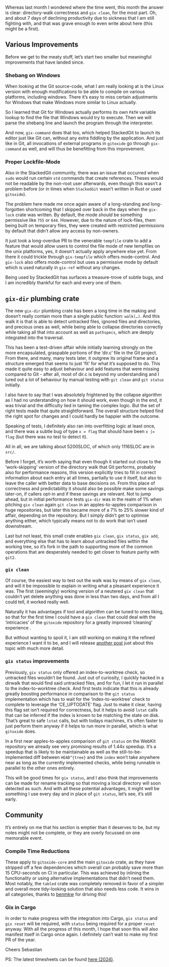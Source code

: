Whereas last month I wondered where the time went, this month the answer is clear: directory-walk correctness and `gix clean`, for the most part. Oh, and about 7 days of declining productivity due to sickness that I am still fighting with, and that was grave enough to even write about here (this might be a first).

## Various Improvements

Before we get to the meaty stuff, let’s start two smaller but meaningful improvements that have landed since.

### Shebang on Windows

When looking at the Git source-code, what I am really looking at is the Linux version with enough modifications to be able to compile on various platforms, including windows. There it’s easy to miss certain adjustments for Windows that make Windows more similar to Linux actually.

So I learned that Git for Windows actually performs its own `PATH` variable lookup to find the file that Windows would try to execute. Then we will parse the shebang line and launch the program through the interpreter.

And now, `gix-command` does that too, which helped StackedGit to launch its editor just like Git can, without any extra fiddling by the application. And just like in Git, all invocations of external programs in `gitoxide` go through `gix-command` as well, and will thus be benefitting from this improvement.

### Proper Lockfile-Mode

Also in the StackedGit community, there was an issue that occurred when `sudo` would run certain `std` commands that create references. Theses would not be readable by the non-root user afterwards, even though this wasn’t a problem before (or in times when `StackedGit` wasn’t written in Rust or used `gitoxide`).

The problem here made me once again aware of a long-standing and long-forgotten shortcoming that I skipped over back in the days when the `gix-lock` crate was written. By default, the mode *should* be something permissive like `755` or `644`. However, due to the nature of lock-files,  them being built on temporary files, they were created with restricted permissions by default that didn’t allow any access by non-owners. 

It just took a long-overdue PR to the venerable `tempfile` crate to add a feature that would allow users to control the file mode of new tempfiles on the unix platforms, yes, it doesn’t actually apply anywhere else yet. From there it could trickle through `gix-tempfile` which offers mode-control. And `gix-lock` also offers mode-control but uses a permissive mode by default which is used naturally in `gix-ref` without any changes.

Being used by StackedGit has surfaces a treasure-trove of subtle bugs, and I am incredibly thankful for each and every one of them.

## `gix-dir` plumbing crate

The new `gix-dir` plumbing crate has been a long time in the making and doesn’t really contain more than a single public function: `walk(…)`. And this walk it is that is able to detect untracked files, ignored files and directories, and precious ones as well, while being able to collapse directories correctly while taking all that into account as well as `pathspecs`, which are deeply integrated into the traversal.

This has been a test-driven affair while initially learning strongly on the more encapsulated, graspable portions of the ‘dir.c’ file in the Git project. From there, and many, many tests later, it outgrew its original frame and a structure emerged that seems to just ‘fit’ for what it’s supposed to do. This made it quite easy to adjust behaviour and add features that were missing compared to Git - after all, most of dir.c is beyond my understanding and I lured out a lot of behaviour by manual testing with `git clean` and `git status` initially.

I also have to say that I was absolutely frightened by the collapse algorithm as I had no understanding on how it should work, even though in the end, it was trivial and the difficulty lied in taming the complex logic. But the set of right tests made that quite straightforward. The overall structure helped find the right spot for changes and I could hardly be happier with the outcome.

Speaking of tests, I definitely also ran into overfitting logic at least once, and there was a subtle bug of type `x = flag` that should have been `x |= flag` (but there was no test to detect it).

All in all, we are talking about 5200SLOC, of which only 1116SLOC are in `src/`.

Before I forget, it’s worth saying that even though it started out close to the ‘work-skipping’ version of the directory walk that Git performs, probably also for performance reasons, this version explicitly tries to fill in correct information about each entry at all times, partially to use it itself, but also to leave the caller with better data to base decisions on. From this place of correctness and predictability it should also be possible make some savings later-on, if callers opt-in and if these savings are relevant. Not to jump ahead, but in initial performance tests `gix-dir` was in the realm of 1% when pitching `gix clean` again `git clean` in an apples-to-apples comparison in huge repositories, but later this became more of a 7% to 25% slower kind of affair, depending on the repository. But I simply didn’t get to optimise anything either, which typically means not to do work that isn’t used downstream.

Last but not least, this small crate enables `gix clean`, `gix status`, `gix add`, and everything else that has to learn about untracked files within the working tree, so it’s fork in the path to supporting more of the common operations that are desperately needed to get closer to feature parity with `git2`.

### `gix clean`

Of course, the easiest way to test out the walk was by means of `gix clean`, and will it be impossible to explain in writing what a pleasant experience it was. The first (seemingly) working version of a neutered `gix clean` that couldn’t yet delete anything was done in less than two days, and from all I could tell, it worked really well.

Naturally it has advantages if tool and algorithm can be tuned to ones liking, so that for the first time I could have a `gix clean` that could deal with the ‘intricacies’ of the `gitoxide` repository for a greatly improved ‘cleaning’ experience .

But without wanting to spoil it, I am still working on making it the refined experience I want it to be, and I will release [another post](https://github.com/Byron/gitoxide/discussions/1308) just about this topic with much more detail.

### `gix status` improvements

Previously, `gix status` only offered an index-to-worktree check, so untracked files wouldn’t be found. Just out of curiosity, I quickly hacked in a dirwalk that would find said untracked files, and for fun, I let it run in parallel to the index-to-worktree check. And first tests indicate that this is already greatly boosting performance in comparison to the `git status` implementation which has to wait for the ‘index-to-worktree’ check to complete to leverage the ‘CE_UPTODATE’ flag. Just to make it clear, having this flag set isn’t required for correctness, but it helps to avoid `lstat` calls that can be inferred if the index is known to be matching the state on disk. That’s great to safe `lstat` calls, but with todays machines, it’s often faster to just perform them anyway if it helps to run more in parallel, which is what `gitoxide` does.

In a first near apples-to-apples comparison of `git status` on the WebKit repository we already see very promising results of 1.44x speedup. It’s a speedup that is likely to be maintainable as well as the still-to-be-implemented diff between `HEAD^{tree}` and the `index` won’t take anywhere near as long as the currently implemented checks, while being runnable in parallel to the other ones entirely.

This will be good times for `gix status`, and I also think that improvements can be made for rename tracking so that moving a local directory will soon detected as such. And with all these potential advantages, it might well be something I use every day and in place of `git status`, let’s see, it’s still early. 


## Community

It’s entirely on me that his section is emptier than it deserves to be, but my notes might not be complete, or they are overly focussed on one memorable event.

### Compile Time Reductions

These apply to `gitoxide-core` and the main `gitoxide` crate, as they have stripped off a few dependencies which overall can probably save more than 15 CPU-seconds on CI in particular. This was achieved by inlining the functionality or using alternative implementations that didn’t need them.
Most notably, the `tabled` crate was completely removed in favor of a simpler and overall more tidy-looking solution that also needs less code. It wins in all categories, thanks to [benmkw](https://github.com/benmkw) for driving this!

### Gix in Cargo

In order to make progress with the integration into Cargo, `gix status` and `gix reset` will be required, with `status` being required for a proper `reset` anyway. With all the progress of this month, I hope that soon this will also manifest itself in Cargo once again. I definitely can’t wait to make my first PR of the year.

Cheers
Sebastian

PS: The latest timesheets can be found [here (2024)](https://github.com/Byron/byron/blob/main/timesheets/2024.csv).